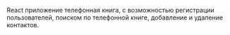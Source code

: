 React приложение телефонная книга, с возможностью регистрации пользователей,
поиском по телефонной книге, добавление и удаление контактов.
